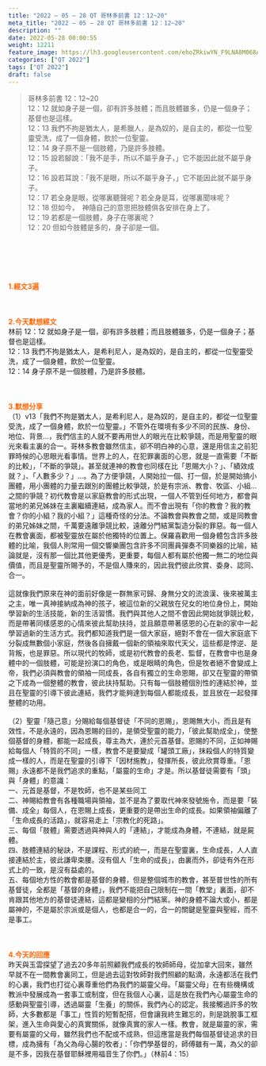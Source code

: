 ```yaml
---
title: "2022 – 05 – 28 QT 哥林多前書 12：12~20"
meta_title: "2022 – 05 – 28 QT 哥林多前書 12：12~20"
description: ""
date: 2022-05-28 00:00:55
weight: 12211
feature_image: https://lh3.googleusercontent.com/ehoZRkiwYN_F9LNA8M068AYxt73EavCZno-PD1cJRuf5BbSkQVUWr3gNEbt5kSs28Pb_Elg17kSrtf9ybWvojWoMV6I4tPM3vGRGDq6GkKkPdL2Gut4QAIw4-uykKUAtNiKgQKntvsU=w800
categories: ["QT 2022"]
tags: ["QT 2022"]
draft: false
---
```


<blockquote>哥林多前書 12：12~20<br />
12：12 就如身子是一個，卻有許多肢體；而且肢體雖多，仍是一個身子；基督也是這樣。<br />
12：13 我們不拘是猶太人，是希臘人，是為奴的，是自主的，都從一位聖靈受洗，成了一個身體，飲於一位聖靈。<br />
12：14 身子原不是一個肢體，乃是許多肢體。<br />
12：15 設若腳說：「我不是手，所以不屬乎身子，」它不能因此就不屬乎身子。<br />
12：16 設若耳說：「我不是眼，所以不屬乎身子，」它不能因此就不屬乎身子。<br />
12：17 若全身是眼，從哪裏聽聲呢？若全身是耳，從哪裏聞味呢？<br />
12：18 但如今，　神隨自己的意思把肢體俱各安排在身上了。<br />
12：19 若都是一個肢體，身子在哪裏呢？<br />
12：20 但如今肢體是多的，身子卻是一個。</blockquote><br />
&nbsp;<br />
<br />
&nbsp;<br />
<br />
<span style="color: #ff6600;"><strong>1.經文3遍</strong></span><br />
<br />
&nbsp;<br />
<br />
<span style="color: #ff6600;"><strong>2.今天默想經文</strong></span><br />
林前 12：12 就如身子是一個，卻有許多肢體；而且肢體雖多，仍是一個身子；基督也是這樣。<br />
12：13 我們不拘是猶太人，是希利尼人，是為奴的，是自主的，都從一位聖靈受洗，成了一個身體，飲於一位聖靈。<br />
12：14 身子原不是一個肢體，乃是許多肢體。<br />
<br />
&nbsp;<br />
<br />
<strong><span style="color: #ff6600;">3.默想分享<br />
</span></strong>（1）v13「我們不拘是猶太人，是希利尼人，是為奴的，是自主的，都從一位聖靈受洗，成了一個身體，飲於一位聖靈。」不管外在環境有多少不同的民族、身份、地位、背景…，我們信主的人就不要再用世人的眼光在比較爭競，而是用聖靈的眼光來看主裏的合一。哥林多教會雖然信主，卻不明白神的心意，還是用信主之前犯罪時候的心思眼光看事情。世界上的人，在犯罪裏面的心思，就是一直需要「不斷的比較」，「不斷的爭競」。甚至就連神的教會也同樣在比「恩賜大小？」、「績效成就？」、「人數多少？」…。為了方便爭競，人開始拉一個、打一個，於是開始搞小團體，用小團體的力量去跟別的團體比較爭競，於是有宗派、教會、牧區、小組…之間的爭競？初代教會是以家庭教會的形式出現，一個人不管到任何地方，都會與當地的弟兄姊妹在主裏繼續連結，成為家人。而不會出現有「你的教會？我的教會？你的小組？我的小組？」這種奇怪的分法。不論教會與教會之間，或是同教會的弟兄姊妹之間，千萬要遠離爭競比較，遠離分門結黨製造分裂的罪惡。每一個人在教會裏面，都被聖靈放在屬於他獨特的位置上。保羅喜歡用一個身體包含許多肢體的比喻，我個人則常用一個交響樂團包含許多不同團員彈奏不同樂器的比喻，結論就是，沒有那一個比其他更優秀，更重要，每個人都有屬於他獨一無二的地位與價值，而且是聖靈所賜予的，不是個人賺來的，因此我們彼此欣賞、委身、認同、合一。<br />
<br />
這就像我們原來在神的面前好像是一群無家可歸、身無分文的流浪漢、後來被萬主之主，唯一真神接納成為神的孩子，被這位新的父親放在兒女的地位身份上，開始學習新的生活技能，新的生活習慣。我們與其他人之間不會因此開始就爭競比較，而是帶著同樣感恩的心情來彼此幫助扶持，並且願意帶著感恩的心在新的家中一起學習過新的生活方式。我們都知道我們是一個大家庭，絕對不會在一個大家庭底下分裂成無數個小家庭，然後各自擁戴一個新的領袖來取代天父，這些都是悖逆、是背叛，也是罪惡。所以現代的牧師，或是初代教會的長老、監督，在教會中也是身體中的一個肢體，可能是扮演口的角色，或是眼睛的角色，但是牧者絕不會變成上帝，我們必須與教會的領袖一同成長，各自有獨立的生命恩賜，卻又在聖靈的帶領之下成為一個整體的教會，彼此扶持幫助。只有每一個肢體個別性的連結於神，並且在聖靈的引導下彼此連結，我們才能夠達到每個人都能成長，並且放在一起發揮整體的功用。<br />
<br />
（2）聖靈「隨己意」分賜給每個基督徒「不同的恩賜」，恩賜無大小，而且是有效性，不是永遠的，因為恩賜的目的，是領受聖靈的能力，「彼此幫助成全」，使整個基督的身體，都能一起成長，尊主為大，連於元首基督。恩賜的不同，正如神賜給每個人「特質的不同」一樣，教會不是要變成「罐頭工廠」，抹殺個人的特質變成一樣的人，而是在聖靈的引導下「因材施教」，發揮所長，彼此欣賞尊重。「恩賜」永遠都不是我們追求的重點，「屬靈的生命」才是。所以基督徒需要有「頭」與「身體」的意識：<br />
一、元首是基督，不是牧師，也不是某些同工<br />
二、神賜給教會有各種職場與領袖，並不是為了要取代神來發號施令，而是要「裝備、成全」每個人，在恩賜上成長，更重要的是帶出生命的成長。如果領袖偏離了「生命成長的活路」，就容易走上「宗教化的死路」。<br />
三、每個「肢體」需要透過與神與人的「連結」，才能成為身體，不連結，就是屍體。<br />
四、肢體連結的秘訣，不是課程、形式的統一，而是在聖靈裏，生命成長，人人直接連結於主，彼此謙卑束腰。沒有個人「生命的成長」，由裏而外，卻徒有外在形式上的一致，是沒有益處的。<br />
五、每個地方性的教會都是基督的身體，但是整個城市的教會，甚至普世性的所有基督徒，全都是「基督的身體」，我們不能把自己限制在一間「教堂」裏面，卻不肯跟其他地方的基督徒連結，這都是變相的分門結黨。神的身體不論大或小，都是屬神的，不是屬於宗派或是個人，也都是合一的，合一的關鍵是聖靈與聖經，而不是事工。<br />
<br />
&nbsp;<br />
<br />
<strong><span style="color: #ff6600;">4.今天的回應</span></strong><br />
昨天與玉雲探望了過去20多年前照顧我們成長的牧師師母，從加拿大回來，雖然早就不在一間教會裏同工，但是過去這對牧師對我們照顧的點滴，永遠都活在我們的心裏，我們也打從心裏尊重他們為我們的屬靈父母。「屬靈父母」在有些機構或教派中發展成為一套事工或制度，但在我個人心裏，這是放在我們內心屬靈生命的感動與聖靈引導，透過屬靈「生養」的關係，我們內心的認定。我接觸過許多的牧師，大多數都是「事工」性質的短暫配搭，但會讓我終生難忘的，則是跳脫事工框架，進入生命與愛心的真實關係，就像真實的家人一樣。教會，就是屬靈的家，需要有屬靈的父母，雖然我們也不配或不成熟，但這應當是我們每個基督徒追求的目標，成為擁有「為父為母心腸的牧者」：「你們學基督的，師傅雖有一萬，為父的卻是不多，因我在基督耶穌裡用福音生了你們。」（林前4：15）<br />
<br />
&nbsp;<br />
<br />
<strong><span style="color: #ff6600;"> </span></strong><br />
<br />
&nbsp;
        